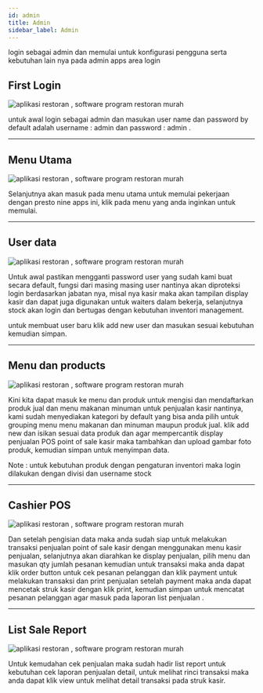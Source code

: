 ```yaml
---
id: admin
title: Admin
sidebar_label: Admin
---
```


login sebagai admin dan memulai untuk konfigurasi pengguna serta kebutuhan lain nya pada admin apps area login

## First Login

![aplikasi restoran , software program restoran murah](https://1.bp.blogspot.com/-P5btgzZlEUE/YKEjpchBrXI/AAAAAAAAOAw/kCboTqLKnicjxtwauuhfkGMdhgByhbFzwCLcBGAsYHQ/s634/aplikasi%2Brestoran%2Bonline%2Bmurah%2B%252815%2529.png)

untuk awal login sebagai admin dan masukan user name dan password by default adalah username : admin dan password : admin .

---

## Menu Utama

![aplikasi restoran , software program restoran murah](https://1.bp.blogspot.com/-r6iowRfTtV0/YKEYX_PBvUI/AAAAAAAAN_8/Hat5GNSIoUsHYuQMz3mv-u3kB2O39Ii6QCLcBGAsYHQ/s1366/aplikasi%2Brestoran%2Bonline%2Bmurah%2B%25284%2529.png)

Selanjutnya akan masuk pada menu utama untuk memulai pekerjaan dengan presto nine apps ini, klik pada menu yang anda inginkan untuk memulai.

---

## User data

![aplikasi restoran , software program restoran murah](https://1.bp.blogspot.com/-3Z2Kbl1QH6Q/YKEYYOguMhI/AAAAAAAAOAA/Yh-dH3V8n8Aq8THfc4QQFXFeXg5vP3SwQCLcBGAsYHQ/s1366/aplikasi%2Brestoran%2Bonline%2Bmurah%2B%25285%2529.png)

Untuk awal pastikan mengganti password user yang sudah kami buat secara default, fungsi dari masing masing user nantinya akan diproteksi login berdasarkan jabatan nya, misal nya kasir maka akan tampilan display kasir dan dapat juga digunakan untuk waiters dalam bekerja, selanjutnya stock akan login dan bertugas dengan kebutuhan inventori management.

untuk membuat user baru klik add new user dan masukan sesuai kebutuhan kemudian simpan.

---


## Menu dan products

![aplikasi restoran , software program restoran murah](https://1.bp.blogspot.com/-rOzCkB3mqLY/YKEYYZ9P-wI/AAAAAAAAOAE/N42HnHeXTloGjgN28tM8TjooJ0fstaNKQCLcBGAsYHQ/s1349/aplikasi%2Brestoran%2Bonline%2Bmurah%2B%25286%2529.png)

Kini kita dapat masuk ke menu dan produk untuk mengisi dan mendaftarkan produk jual dan menu makanan minuman untuk penjualan kasir nantinya, kami sudah menyediakan kategori by default yang bisa anda pilih untuk grouping menu menu makanan dan minuman maupun produk jual. klik add new dan isikan sesuai data produk dan agar mempercantik display penjualan POS point of sale kasir maka tambahkan dan upload gambar foto produk, kemudian simpan untuk menyimpan data.

Note : untuk kebutuhan produk dengan pengaturan inventori maka login dilakukan dengan divisi dan username stock

---


## Cashier POS

![aplikasi restoran , software program restoran murah](https://1.bp.blogspot.com/-h91p9Y7qE9M/YKEYWN9hrdI/AAAAAAAAN_o/l4x8s_GHG4cXQfUAdiZxcbcMh2FejUlgACLcBGAsYHQ/s1456/aplikasi%2Brestoran%2Bonline%2Bmurah%2B%252816%2529.png)

Dan setelah pengisian data maka anda sudah siap untuk melakukan transaksi penjualan point of sale kasir dengan menggunakan menu kasir penjualan, selanjutnya akan diarahkan ke display penjualan, pilih menu dan masukan qty jumlah pesanan kemudian untuk transaksi maka anda dapat klik order button untuk cek pesanan pelanggan dan klik payment untuk melakukan transaksi dan print penjualan setelah payment maka anda dapat mencetak struk kasir dengan klik print, kemudian simpan untuk mencatat pesanan pelanggan agar masuk pada laporan list penjualan .

---


## List Sale Report

![aplikasi restoran , software program restoran murah](https://1.bp.blogspot.com/-wczIG8e5mNo/YKEYZTW9CiI/AAAAAAAAOAQ/AY1oEJFMS7Mqxl38hz_fqwFHUGilUHH-ACLcBGAsYHQ/s1366/aplikasi%2Brestoran%2Bonline%2Bmurah%2B%25289%2529.png)

Untuk kemudahan cek penjualan maka sudah hadir list report untuk kebutuhan cek laporan penjualan detail, untuk melihat rinci transaksi maka anda dapat klik view untuk melihat detail transaksi pada struk kasir.



